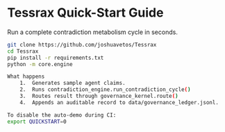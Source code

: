 # Tessrax Quick-Start Guide

Run a complete contradiction metabolism cycle in seconds.

```bash
git clone https://github.com/joshuavetos/Tessrax
cd Tessrax
pip install -r requirements.txt
python -m core.engine

What happens
	1.	Generates sample agent claims.
	2.	Runs contradiction_engine.run_contradiction_cycle()
	3.	Routes result through governance_kernel.route()
	4.	Appends an auditable record to data/governance_ledger.jsonl.

To disable the auto-demo during CI:
export QUICKSTART=0